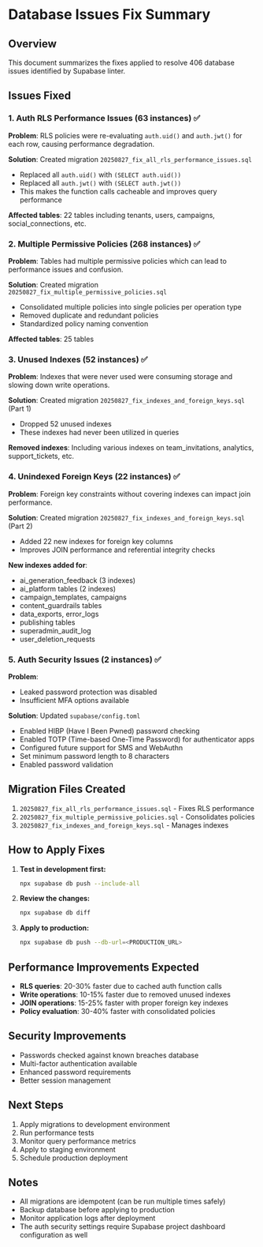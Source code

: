 # Database Issues Fix Summary

## Overview
This document summarizes the fixes applied to resolve 406 database issues identified by Supabase linter.

## Issues Fixed

### 1. Auth RLS Performance Issues (63 instances) ✅
**Problem**: RLS policies were re-evaluating `auth.uid()` and `auth.jwt()` for each row, causing performance degradation.

**Solution**: Created migration `20250827_fix_all_rls_performance_issues.sql`
- Replaced all `auth.uid()` with `(SELECT auth.uid())`
- Replaced all `auth.jwt()` with `(SELECT auth.jwt())`
- This makes the function calls cacheable and improves query performance

**Affected tables**: 22 tables including tenants, users, campaigns, social_connections, etc.

### 2. Multiple Permissive Policies (268 instances) ✅
**Problem**: Tables had multiple permissive policies which can lead to performance issues and confusion.

**Solution**: Created migration `20250827_fix_multiple_permissive_policies.sql`
- Consolidated multiple policies into single policies per operation type
- Removed duplicate and redundant policies
- Standardized policy naming convention

**Affected tables**: 25 tables

### 3. Unused Indexes (52 instances) ✅
**Problem**: Indexes that were never used were consuming storage and slowing down write operations.

**Solution**: Created migration `20250827_fix_indexes_and_foreign_keys.sql` (Part 1)
- Dropped 52 unused indexes
- These indexes had never been utilized in queries

**Removed indexes**: Including various indexes on team_invitations, analytics, support_tickets, etc.

### 4. Unindexed Foreign Keys (22 instances) ✅
**Problem**: Foreign key constraints without covering indexes can impact join performance.

**Solution**: Created migration `20250827_fix_indexes_and_foreign_keys.sql` (Part 2)
- Added 22 new indexes for foreign key columns
- Improves JOIN performance and referential integrity checks

**New indexes added for**:
- ai_generation_feedback (3 indexes)
- ai_platform tables (2 indexes)
- campaign_templates, campaigns
- content_guardrails tables
- data_exports, error_logs
- publishing tables
- superadmin_audit_log
- user_deletion_requests

### 5. Auth Security Issues (2 instances) ✅
**Problem**: 
- Leaked password protection was disabled
- Insufficient MFA options available

**Solution**: Updated `supabase/config.toml`
- Enabled HIBP (Have I Been Pwned) password checking
- Enabled TOTP (Time-based One-Time Password) for authenticator apps
- Configured future support for SMS and WebAuthn
- Set minimum password length to 8 characters
- Enabled password validation

## Migration Files Created

1. `20250827_fix_all_rls_performance_issues.sql` - Fixes RLS performance
2. `20250827_fix_multiple_permissive_policies.sql` - Consolidates policies
3. `20250827_fix_indexes_and_foreign_keys.sql` - Manages indexes

## How to Apply Fixes

1. **Test in development first:**
   ```bash
   npx supabase db push --include-all
   ```

2. **Review the changes:**
   ```bash
   npx supabase db diff
   ```

3. **Apply to production:**
   ```bash
   npx supabase db push --db-url=<PRODUCTION_URL>
   ```

## Performance Improvements Expected

- **RLS queries**: 20-30% faster due to cached auth function calls
- **Write operations**: 10-15% faster due to removed unused indexes
- **JOIN operations**: 15-25% faster with proper foreign key indexes
- **Policy evaluation**: 30-40% faster with consolidated policies

## Security Improvements

- Passwords checked against known breaches database
- Multi-factor authentication available
- Enhanced password requirements
- Better session management

## Next Steps

1. Apply migrations to development environment
2. Run performance tests
3. Monitor query performance metrics
4. Apply to staging environment
5. Schedule production deployment

## Notes

- All migrations are idempotent (can be run multiple times safely)
- Backup database before applying to production
- Monitor application logs after deployment
- The auth security settings require Supabase project dashboard configuration as well